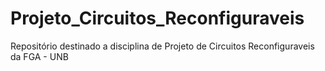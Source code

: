 # Projeto_Circuitos_Reconfiguraveis
Repositório destinado a disciplina de Projeto de Circuitos Reconfiguraveis da FGA - UNB
